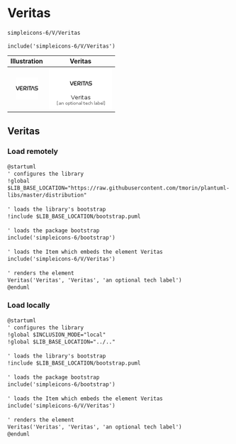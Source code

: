 # Veritas


```text
simpleicons-6/V/Veritas
```

```text
include('simpleicons-6/V/Veritas')
```



| Illustration | Veritas |
| :---: | :---: |
| ![illustration for Illustration](../../simpleicons-6/V/Veritas.png) | ![illustration for Veritas](../../simpleicons-6/V/Veritas.Local.png) |




## Veritas

### Load remotely
```plantuml
@startuml
' configures the library
!global $LIB_BASE_LOCATION="https://raw.githubusercontent.com/tmorin/plantuml-libs/master/distribution"

' loads the library's bootstrap
!include $LIB_BASE_LOCATION/bootstrap.puml

' loads the package bootstrap
include('simpleicons-6/bootstrap')

' loads the Item which embeds the element Veritas
include('simpleicons-6/V/Veritas')

' renders the element
Veritas('Veritas', 'Veritas', 'an optional tech label')
@enduml
```

### Load locally
```plantuml
@startuml
' configures the library
!global $INCLUSION_MODE="local"
!global $LIB_BASE_LOCATION="../.."

' loads the library's bootstrap
!include $LIB_BASE_LOCATION/bootstrap.puml

' loads the package bootstrap
include('simpleicons-6/bootstrap')

' loads the Item which embeds the element Veritas
include('simpleicons-6/V/Veritas')

' renders the element
Veritas('Veritas', 'Veritas', 'an optional tech label')
@enduml
```

